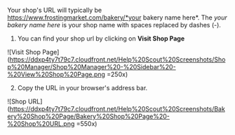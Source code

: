 Your shop's URL will typically be https://www.frostingmarket.com/bakery/*your bakery name here*.  The *your bakery name here* is your shop name with spaces replaced by dashes (-).  

1. You can find your shop url by clicking on **Visit Shop Page**

![Visit Shop Page](https://ddxp4ty7t79c7.cloudfront.net/Help%20Scout%20Screenshots/Shop%20Manager/Shop%20Manager%20-%20Sidebar%20-%20View%20Shop%20Page.png =250x)

2. Copy the URL in your browser's address bar.

![Shop URL](https://ddxp4ty7t79c7.cloudfront.net/Help%20Scout%20Screenshots/Bakery%20Shop%20Page/Bakery%20Shop%20Page%20-%20Shop%20URL.png =550x)